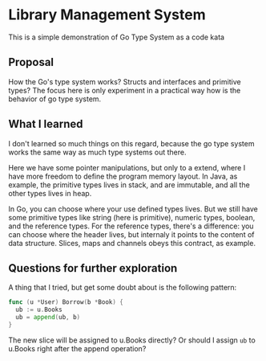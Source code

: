 # Library Management System

This is a simple demonstration of Go Type System as a code kata

## Proposal

How the Go's type system works? Structs and interfaces and primitive types?
The focus here is only experiment in a practical way how is the behavior of go type system.

## What I learned

I don't learned so much things on this regard, because the go type system works
the same way as much type systems out there.

Here we have some pointer manipulations, but only to a extend, where I have more freedom
to define the program memory layout. In Java, as example, the primitive types
lives in stack, and are immutable, and all the other types lives in heap.

In Go, you can choose where your use defined types lives. But we still have some
primitive types like string (here is primitive), numeric types, boolean, and the reference types.
For the reference types, there's a difference: you can choose where the header lives, but internaly
it points to the content of data structure. Slices, maps and channels obeys this contract, as example.

## Questions for further exploration

A thing that I tried, but get some doubt about is the following pattern:

```go
func (u *User) Borrow(b *Book) {
  ub := u.Books
  ub = append(ub, b)
}
```

The new slice will be assigned to u.Books directly? Or should I assign
`ub` to u.Books right after the append operation?
